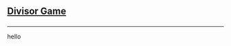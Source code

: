 <h2><a href="https://leetcode.com/problems/divisor-game/submissions/859147921/">Divisor Game</a></h2><h3></h3><hr>hello